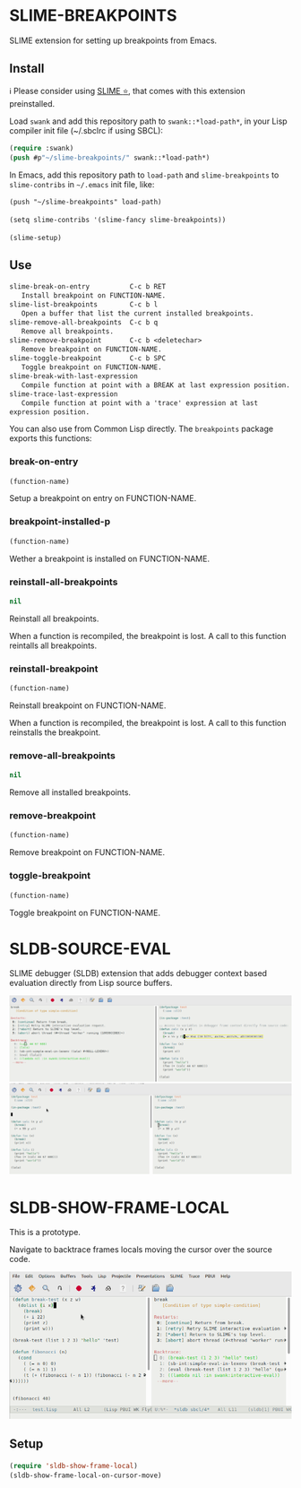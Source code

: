 # SLIME-BREAKPOINTS

SLIME extension for setting up breakpoints from Emacs.

## Install

ℹ️ Please consider using [SLIME :star:](https://github.com/mmontone/slime-star), that comes with this extension preinstalled.

Load `swank` and add this repository path to `swank::*load-path*`, in your Lisp compiler init file (~/.sbclrc if using SBCL):

```lisp
(require :swank)
(push #p"~/slime-breakpoints/" swank::*load-path*)
```

In Emacs, add this repository path to `load-path` and `slime-breakpoints` to `slime-contribs` in `~/.emacs` init file, like:

```
(push "~/slime-breakpoints" load-path)

(setq slime-contribs '(slime-fancy slime-breakpoints))

(slime-setup)
```

## Use

```
slime-break-on-entry	      C-c b RET
   Install breakpoint on FUNCTION-NAME.
slime-list-breakpoints	      C-c b l
   Open a buffer that list the current installed breakpoints.
slime-remove-all-breakpoints  C-c b q
   Remove all breakpoints.
slime-remove-breakpoint	      C-c b <deletechar>
   Remove breakpoint on FUNCTION-NAME.
slime-toggle-breakpoint	      C-c b SPC
   Toggle breakpoint on FUNCTION-NAME.
slime-break-with-last-expression
   Compile function at point with a BREAK at last expression position.
slime-trace-last-expression
   Compile function at point with a 'trace' expression at last expression position.
```

You can also use from Common Lisp directly. The `breakpoints` package exports this functions:

### break-on-entry

```lisp
(function-name)
```

Setup a breakpoint on entry on FUNCTION-NAME.

### breakpoint-installed-p

```lisp
(function-name)
```

Wether a breakpoint is installed on FUNCTION-NAME.

### reinstall-all-breakpoints

```lisp
nil
```

Reinstall all breakpoints.

When a function is recompiled, the breakpoint is lost. A call to this function reintalls all breakpoints.

### reinstall-breakpoint

```lisp
(function-name)
```

Reinstall breakpoint on FUNCTION-NAME.

When a function is recompiled, the breakpoint is lost. A call to this function reinstalls the breakpoint.

### remove-all-breakpoints

```lisp
nil
```

Remove all installed breakpoints.

### remove-breakpoint

```lisp
(function-name)
```

Remove breakpoint on FUNCTION-NAME.

### toggle-breakpoint

```lisp
(function-name)
```

Toggle breakpoint on FUNCTION-NAME.

# SLDB-SOURCE-EVAL

SLIME debugger (SLDB) extension that adds debugger context based evaluation directly from Lisp source buffers.

![sldb-source-eval](sldb-source-eval.png)
![sldb-source-eval](sldb-source-eval.gif)

# SLDB-SHOW-FRAME-LOCAL

This is a prototype.

Navigate to backtrace frames locals moving the cursor over the source code.

![sldb-show-frame-local](sldb-show-frame-local.gif)

## Setup

```lisp
(require 'sldb-show-frame-local)
(sldb-show-frame-local-on-cursor-move)
```
